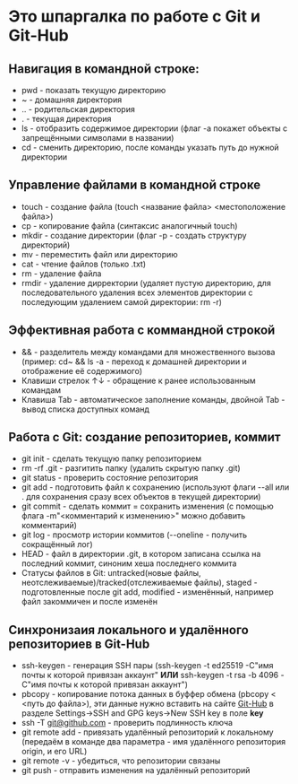 # Это шпаргалка по работе с Git и Git-Hub


## Навигация в командной строке: 
* pwd - показать текущую директорию
* ~ - домашняя директория
* .. - родительская директория
* . - текущая директория
* ls - отобразить содержимое директории (флаг -a покажет объекты с запрещёнными символами в названии)
* cd - сменить директорию, после команды указать путь до нужной директории

## Управление файлами в командной строке
* touch - создание файла (touch <название файла> <местоположение файла>)
* cp - копирование файла (синтаксис аналогичный touch)
* mkdir - создание директории (флаг -p - создать структуру директорий)
* mv - переместить файл или директорию
* cat - чтение файлов (только .txt)
* rm - удаление файла 
* rmdir - удаление дирректории (удаляет пустую директорию, для последовательного удаления всех элементов директории с последующим удалением самой директории: rm -r)


## Эффективная работа с коммандной строкой
* && - разделитель между командами для множественного вызова (пример: cd~ && ls -a - переход к домашней директории и отображение её содержимого)
* Клавиши стрелок ↑↓ - обращение к ранее использованным командам
* Клавиша Tab - автоматическое заполнение команды, двойной Tab - вывод списка доступных команд

## Работа с Git: создание репозиториев, коммит 
* git init - сделать текущую папку репозиторием
* rm -rf .git - разгитить папку (удалить скрытую папку .git)
* git status - проверить состояние репозитория
* git add - подготовить файл к сохранению (используют флаги --all или . для сохранения сразу всех объектов в текущей директории)
* git commit - сделать коммит = сохранить изменения (с помощью флага -m"<комментарий к изменению>" можно добавить комментарий)
* git log - просмотр истории коммитов (--oneline - получить сокращённый лог)
 * HEAD - файл в директории .git, в котором записана ссылка на последний коммит, синоним хеша последнего коммита 
 * Статусы файлов в Git: untracked(новые файлы, неотслеживаемые)/tracked(отслеживаемые файлы), staged - подготовленные после git add, modified - изменённый, например файл закоммичен и после изменён
 
## Синхронизаия локального и удалённого репозиториев в Git-Hub
* ssh-keygen - генерация SSH пары (ssh-keygen -t ed25519 -C"имя почты к которой привязан аккаунт" **ИЛИ** ssh-keygen -t rsa -b 4096 -C"имя почты к которой привязан аккаунт")
* pbcopy - копирование потока данных в буффер обмена (pbcopy < <путь до файла>), эти данные нужно вставить на сайте [Git-Hub](https://github.com "Сайт Git-Hub") в разделе Settings->SSH and GPG keys->New SSH key в поле **key**
* ssh -T git@github.com - проверить подлинность ключа
* git remote add - привязать удалённый репозиторий к локальному (передаём в команде два параметра - имя удалённого репозитория origin, и его URL)
* git remote -v - убедиться, что репозитории связаны
* git push - отправить изменения на удалённый репозиторий